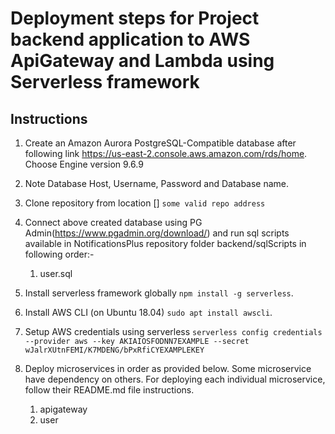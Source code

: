 # Deployment steps for Project backend application to AWS ApiGateway and Lambda using Serverless framework

## Instructions

1. Create an Amazon Aurora PostgreSQL-Compatible database after following link https://us-east-2.console.aws.amazon.com/rds/home. Choose Engine version 9.6.9

2. Note Database Host, Username, Password and Database name.

3. Clone repository from location [] `some valid repo address`

4. Connect above created database using PG Admin(https://www.pgadmin.org/download/) and run sql scripts available in NotificationsPlus repository folder backend/sqlScripts in following order:-

   1. user.sql

5. Install serverless framework globally `npm install -g serverless`.

6. Install AWS CLI (on Ubuntu 18.04) `sudo apt install awscli`.

7. Setup AWS credentials using serverless `serverless config credentials --provider aws --key AKIAIOSFODNN7EXAMPLE --secret wJalrXUtnFEMI/K7MDENG/bPxRfiCYEXAMPLEKEY`

8. Deploy microservices in order as provided below. Some microservice have dependency on others. For deploying each individual microservice, follow their README.md file instructions.
   1. apigateway
   2. user

